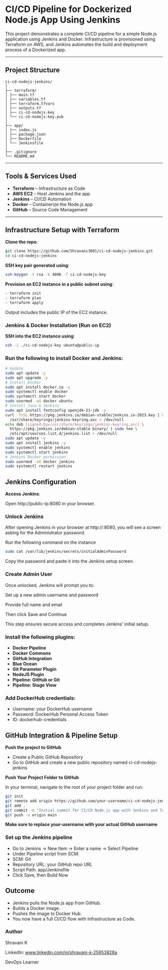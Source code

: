 #  CI/CD Pipeline for Dockerized Node.js App Using Jenkins

This project demonstrates a complete CI/CD pipeline for a simple Node.js application using Jenkins and Docker. Infrastructure is provisioned using Terraform on AWS, and Jenkins automates the build and deployment process of a Dockerized app.

---

##  Project Structure

```
ci-cd-nodejs-jenkins/
│
├── terraform/
│ ├── main.tf
│ ├── variables.tf
│ ├── terraform.tfvars
│ ├── outputs.tf
│ ├── ci-cd-nodejs-key
│ └── ci-cd-nodejs-key.pub
│
├── app/
│ ├── index.js
│ ├── package.json
│ ├── Dockerfile
│ └── Jenkinsfile
│
├── .gitignore
└── README.md 
```


---

## Tools & Services Used

- **Terraform** – Infrastructure as Code
- **AWS EC2** – Host Jenkins and the app
- **Jenkins** – CI/CD Automation
- **Docker** – Containerize the Node.js app
- **GitHub** – Source Code Management

---

## Infrastructure Setup with Terraform

**Clone the repo**:

```bash
git clone https://github.com/Shravani3001/ci-cd-nodejs-jenkins.git
cd ci-cd-nodejs-jenkins
```

**SSH key pair generated using**:

```bash
ssh-keygen -t rsa -b 4096 -f ci-cd-nodejs-key
```

**Provision an EC2 instance in a public subnet using**:

```bash
- terraform init
- terraform plan
- terraform apply
```

Output includes the public IP of the EC2 instance.

### Jenkins & Docker Installation (Run on EC2)

**SSH into the EC2 instance using**:

```bash
ssh -i ./ci-cd-nodejs-key ubuntu@public-ip
```

### Run the following to install Docker and Jenkins:

```bash
# Update
sudo apt update -y
sudo apt upgrade -y
# Install Docker
sudo apt install docker.io -y
sudo systemctl enable docker
sudo systemctl start docker
sudo usermod -aG docker ubuntu
# Install Java & Jenkins
sudo apt install fontconfig openjdk-21-jdk -y
curl -fsSL https://pkg.jenkins.io/debian-stable/jenkins.io-2023.key | sudo tee \
  /usr/share/keyrings/jenkins-keyring.asc > /dev/null
echo deb [signed-by=/usr/share/keyrings/jenkins-keyring.asc] \
  https://pkg.jenkins.io/debian-stable binary/ | sudo tee \
  /etc/apt/sources.list.d/jenkins.list > /dev/null
sudo apt update -y
sudo apt install jenkins -y
sudo systemctl enable jenkins
sudo systemctl start jenkins
# Jenkins Docker permission
sudo usermod -aG docker jenkins
sudo systemctl restart jenkins
```

## Jenkins Configuration

**Access Jenkins**:

Open http://public-ip:8080 in your browser.

### Unlock Jenkins

After opening Jenkins in your browser at http://<public-ip>:8080, you will see a screen asking for the Administrator password.

Run the following command on the instance

```bash
sudo cat /var/lib/jenkins/secrets/initialAdminPassword
```
Copy the password and paste it into the Jenkins setup screen.

### Create Admin User

Once unlocked, Jenkins will prompt you to:

Set up a new admin username and password

Provide full name and email

Then click Save and Continue

This step ensures secure access and completes Jenkins’ initial setup.

### Install the following plugins:

- **Docker Pipeline**
- **Docker Commons**
- **GitHub Integration**
- **Blue Ocean**
- **Git Parameter Plugin**
- **NodeJS Plugin**
- **Pipeline: GitHub or Git**
- **Pipeline: Stage View**

### Add DockerHub credentials:

- Username: your DockerHub username
- Password: DockerHub Personal Access Token
- ID: dockerhub-credentials

## GitHub Integration & Pipeline Setup

**Push the project to GitHub**

- Create a Public GitHub Repository
- Go to GitHub and create a new public repository named ci-cd-nodejs-jenkins

**Push Your Project Folder to GitHub**

In your terminal, navigate to the root of your project folder and run:

```bash
git init
git remote add origin https://github.com/your-username/ci-cd-nodejs-jenkins.git
git add .
git commit -m "Initial commit for CI/CD Node.js app with Jenkins and Terraform"
git push -u origin main
```

**Make sure to replace your-username with your actual GitHub username**

### Set up the Jenkins pipeline

- Go to Jenkins → New Item → Enter a name → Select Pipeline
- Under Pipeline script from SCM:
- SCM: Git
- Repository URL: your GitHub repo URL
- Script Path: app/Jenkinsfile
- Click Save, then Build Now

## Outcome

- Jenkins pulls the Node.js app from GitHub.
- Builds a Docker image.
- Pushes the image to Docker Hub.
- You now have a full CI/CD flow with Infrastructure as Code.

### Author
Shravani K

LinkedIn: www.linkedin.com/in/shravani-k-25953828a

DevOps Learner
